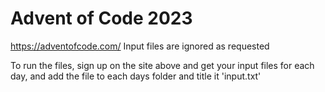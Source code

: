 # Advent of Code 2023
https://adventofcode.com/
Input files are ignored as requested

To run the files, sign up on the site above and get your input files for each day, and add the file to each days folder and title it 'input.txt'